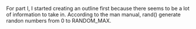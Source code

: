 For part I, I started creating an outline first because there seems to be a lot of information to take in. According to the man manual, rand() generate randon numbers from 0 to RANDOM_MAX. 
